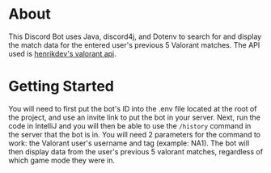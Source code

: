 # About
This Discord Bot uses Java, discord4j, and Dotenv to search for and display the match data for the entered user's previous 5 Valorant matches.
The API used is [henrikdev's valorant api]([https://docs.henrikdev.xyz/valorant.html](https://github.com/Henrik-3/unofficial-valorant-api)).

# Getting Started
You will need to first put the bot's ID into the .env file located at the root of the project, and use an invite link to put the bot in
your server. Next, run the code in IntelliJ and you will then be able to use the `/history` command in the server that the bot is in.
You will need 2 parameters for the command to work: the Valorant user's username and tag (example: NA1). The bot will then display
data from the user's previous 5 valorant matches, regardless of which game mode they were in.
